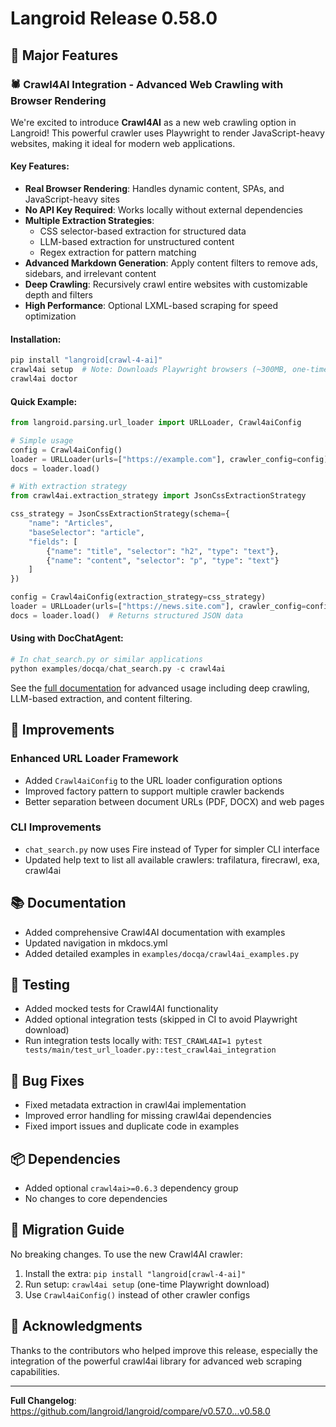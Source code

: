 # Langroid Release 0.58.0

## 🎉 Major Features

### 🕷️ Crawl4AI Integration - Advanced Web Crawling with Browser Rendering

We're excited to introduce **Crawl4AI** as a new web crawling option in Langroid! This powerful crawler uses Playwright to render JavaScript-heavy websites, making it ideal for modern web applications.

#### Key Features:
- **Real Browser Rendering**: Handles dynamic content, SPAs, and JavaScript-heavy sites
- **No API Key Required**: Works locally without external dependencies
- **Multiple Extraction Strategies**:
  - CSS selector-based extraction for structured data
  - LLM-based extraction for unstructured content
  - Regex extraction for pattern matching
- **Advanced Markdown Generation**: Apply content filters to remove ads, sidebars, and irrelevant content
- **Deep Crawling**: Recursively crawl entire websites with customizable depth and filters
- **High Performance**: Optional LXML-based scraping for speed optimization

#### Installation:
```bash
pip install "langroid[crawl-4-ai]"
crawl4ai setup  # Note: Downloads Playwright browsers (~300MB, one-time)
crawl4ai doctor
```

#### Quick Example:
```python
from langroid.parsing.url_loader import URLLoader, Crawl4aiConfig

# Simple usage
config = Crawl4aiConfig()
loader = URLLoader(urls=["https://example.com"], crawler_config=config)
docs = loader.load()

# With extraction strategy
from crawl4ai.extraction_strategy import JsonCssExtractionStrategy

css_strategy = JsonCssExtractionStrategy(schema={
    "name": "Articles",
    "baseSelector": "article",
    "fields": [
        {"name": "title", "selector": "h2", "type": "text"},
        {"name": "content", "selector": "p", "type": "text"}
    ]
})

config = Crawl4aiConfig(extraction_strategy=css_strategy)
loader = URLLoader(urls=["https://news.site.com"], crawler_config=config)
docs = loader.load()  # Returns structured JSON data
```

#### Using with DocChatAgent:
```python
# In chat_search.py or similar applications
python examples/docqa/chat_search.py -c crawl4ai
```

See the [full documentation](https://langroid.github.io/langroid/notes/crawl4ai/) for advanced usage including deep crawling, LLM-based extraction, and content filtering.

## 🔧 Improvements

### Enhanced URL Loader Framework
- Added `Crawl4aiConfig` to the URL loader configuration options
- Improved factory pattern to support multiple crawler backends
- Better separation between document URLs (PDF, DOCX) and web pages

### CLI Improvements
- `chat_search.py` now uses Fire instead of Typer for simpler CLI interface
- Updated help text to list all available crawlers: trafilatura, firecrawl, exa, crawl4ai

## 📚 Documentation
- Added comprehensive Crawl4AI documentation with examples
- Updated navigation in mkdocs.yml
- Added detailed examples in `examples/docqa/crawl4ai_examples.py`

## 🧪 Testing
- Added mocked tests for Crawl4AI functionality
- Added optional integration tests (skipped in CI to avoid Playwright download)
- Run integration tests locally with: `TEST_CRAWL4AI=1 pytest tests/main/test_url_loader.py::test_crawl4ai_integration`

## 🐛 Bug Fixes
- Fixed metadata extraction in crawl4ai implementation
- Improved error handling for missing crawl4ai dependencies
- Fixed import issues and duplicate code in examples

## 📦 Dependencies
- Added optional `crawl4ai>=0.6.3` dependency group
- No changes to core dependencies

## 🚀 Migration Guide
No breaking changes. To use the new Crawl4AI crawler:

1. Install the extra: `pip install "langroid[crawl-4-ai]"`
2. Run setup: `crawl4ai setup` (one-time Playwright download)
3. Use `Crawl4aiConfig()` instead of other crawler configs

## 🙏 Acknowledgments
Thanks to the contributors who helped improve this release, especially the integration of the powerful crawl4ai library for advanced web scraping capabilities.

---

**Full Changelog**: https://github.com/langroid/langroid/compare/v0.57.0...v0.58.0